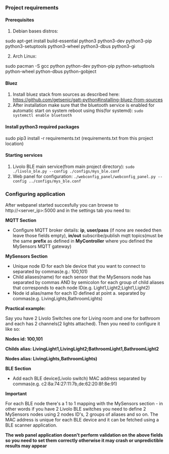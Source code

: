 ### Project requirements

#### Prerequisites

1. Debian bases distros:

  sudo apt-get install build-essential python3 python3-dev python3-pip python3-setuptools python3-wheel python3-dbus python3-gi

2. Arch Linux:

  sudo pacman -S gcc python python-dev python-pip python-setuptools python-wheel python-dbus python-gobject

#### Bluez

 1. Install bluez stack from sources as described here: https://github.com/getsenic/gatt-python#installing-bluez-from-sources
 2. After installation make sure that the bluetooth service is enabled for automatic start on system reboot using this(for systemd): `sudo systemctl enable bluetooth`

#### Install python3 required packages

  sudo pip3 install -r requirements.txt (requirements.txt from this project location)

#### Starting services

1. Livolo BLE main service(from main project directory):
`sudo ./livolo_ble.py --config ./configs/mys_ble.conf`
2. Web panel for configuration:
`./webconfig_panel/webconfig_panel.py --config ../configs/mys_ble.conf`

### Configuring application

After webpanel started succesfully you can browse to http://<server_ip>:5000 and in the settings tab you need to:

**MQTT Section**

 - Configure MQTT broker details: **ip**, **user/pass** (if none are needed then leave those fields empty), **in/out** subscribe/publish mqtt topics(must be the same **prefix** as defined in **MyController** where you defined the MySensors MQTT gateway)
 
 **MySensors Section**

 - Unique node ID for each ble device that you want to connect to separated by commas(e.g.: 100,101)
 - Child aliases(name) for each sensor that the MySensors node has separated by commas AND by semicolon for each group of child aliases that corresponds to each node ID(e.g. Light1,Light2;Light1,Light2)
 - Node id alias/name for each ID defined at point a. separated by commas(e.g. LivingLights,BathroomLights)
 
 **Practical example:**
 
 Say you have 2 Livolo Switches one for Living room and one for bathroom and each has 2 channels(2 lights attached). Then you need to configure it like so:
 
 **Nodes id: 100,101**
 
 **Childs alias: LivingLight1,LivingLight2;BathroomLight1,BathroomLight2**
 
 **Nodes alias: LivingLights,BathroomLights)**
 
 **BLE Section**
  - Add each BLE device(Livolo switch) MAC address separated by commas(e.g. c2:8a:74:27:11:7b,de:62:20:8f:8e:91)
 
 
 **Important**
 
  For each BLE node there's a 1 to 1 mapping with the MySensors section - in other words if you have 2 Livolo BLE switches you need to define 2 MySensors nodes using 2 nodes ID's, 2 groups of aliases and so on. The MAC address is unique for each BLE device and it can be fetched using a BLE scanner application.
  
  **The web panel application doesn't perform validation on the above fields so you need to set them correctly otherwise it may crash or unpredictible results may appear**
